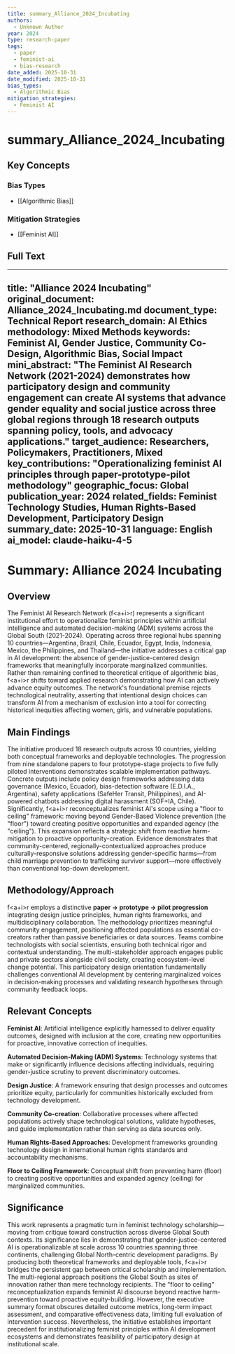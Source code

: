 ```yaml
---
title: summary_Alliance_2024_Incubating
authors:
  - Unknown Author
year: 2024
type: research-paper
tags:
  - paper
  - feminist-ai
  - bias-research
date_added: 2025-10-31
date_modified: 2025-10-31
bias_types:
  - Algorithmic Bias
mitigation_strategies:
  - Feminist AI
---
```


# summary_Alliance_2024_Incubating

## Key Concepts

### Bias Types
- [[Algorithmic Bias]]

### Mitigation Strategies
- [[Feminist AI]]

## Full Text

---
title: "Alliance 2024 Incubating"
original_document: Alliance_2024_Incubating.md
document_type: Technical Report
research_domain: AI Ethics
methodology: Mixed Methods
keywords: Feminist AI, Gender Justice, Community Co-Design, Algorithmic Bias, Social Impact
mini_abstract: "The Feminist AI Research Network (2021-2024) demonstrates how participatory design and community engagement can create AI systems that advance gender equality and social justice across three global regions through 18 research outputs spanning policy, tools, and advocacy applications."
target_audience: Researchers, Policymakers, Practitioners, Mixed
key_contributions: "Operationalizing feminist AI principles through paper-prototype-pilot methodology"
geographic_focus: Global
publication_year: 2024
related_fields: Feminist Technology Studies, Human Rights-Based Development, Participatory Design
summary_date: 2025-10-31
language: English
ai_model: claude-haiku-4-5
---

# Summary: Alliance 2024 Incubating

## Overview

The Feminist AI Research Network (f<a+i>r) represents a significant institutional effort to operationalize feminist principles within artificial intelligence and automated decision-making (ADM) systems across the Global South (2021-2024). Operating across three regional hubs spanning 10 countries—Argentina, Brazil, Chile, Ecuador, Egypt, India, Indonesia, Mexico, the Philippines, and Thailand—the initiative addresses a critical gap in AI development: the absence of gender-justice-centered design frameworks that meaningfully incorporate marginalized communities. Rather than remaining confined to theoretical critique of algorithmic bias, f<a+i>r shifts toward applied research demonstrating how AI can actively advance equity outcomes. The network's foundational premise rejects technological neutrality, asserting that intentional design choices can transform AI from a mechanism of exclusion into a tool for correcting historical inequities affecting women, girls, and vulnerable populations.

## Main Findings

The initiative produced 18 research outputs across 10 countries, yielding both conceptual frameworks and deployable technologies. The progression from nine standalone papers to four prototype-stage projects to five fully piloted interventions demonstrates scalable implementation pathways. Concrete outputs include policy design frameworks addressing data governance (Mexico, Ecuador), bias-detection software (E.D.I.A., Argentina), safety applications (SafeHer Transit, Philippines), and AI-powered chatbots addressing digital harassment (SOF+IA, Chile). Significantly, f<a+i>r reconceptualizes feminist AI's scope using a "floor to ceiling" framework: moving beyond Gender-Based Violence prevention (the "floor") toward creating positive opportunities and expanded agency (the "ceiling"). This expansion reflects a strategic shift from reactive harm-mitigation to proactive opportunity-creation. Evidence demonstrates that community-centered, regionally-contextualized approaches produce culturally-responsive solutions addressing gender-specific harms—from child marriage prevention to trafficking survivor support—more effectively than conventional top-down development.

## Methodology/Approach

f<a+i>r employs a distinctive **paper → prototype → pilot progression** integrating design justice principles, human rights frameworks, and multidisciplinary collaboration. The methodology prioritizes meaningful community engagement, positioning affected populations as essential co-creators rather than passive beneficiaries or data sources. Teams combine technologists with social scientists, ensuring both technical rigor and contextual understanding. The multi-stakeholder approach engages public and private sectors alongside civil society, creating ecosystem-level change potential. This participatory design orientation fundamentally challenges conventional AI development by centering marginalized voices in decision-making processes and validating research hypotheses through community feedback loops.

## Relevant Concepts

**Feminist AI**: Artificial intelligence explicitly harnessed to deliver equality outcomes, designed with inclusion at the core, creating new opportunities for proactive, innovative correction of inequities.

**Automated Decision-Making (ADM) Systems**: Technology systems that make or significantly influence decisions affecting individuals, requiring gender-justice scrutiny to prevent discriminatory outcomes.

**Design Justice**: A framework ensuring that design processes and outcomes prioritize equity, particularly for communities historically excluded from technology development.

**Community Co-creation**: Collaborative processes where affected populations actively shape technological solutions, validate hypotheses, and guide implementation rather than serving as data sources only.

**Human Rights-Based Approaches**: Development frameworks grounding technology design in international human rights standards and accountability mechanisms.

**Floor to Ceiling Framework**: Conceptual shift from preventing harm (floor) to creating positive opportunities and expanded agency (ceiling) for marginalized communities.

## Significance

This work represents a pragmatic turn in feminist technology scholarship—moving from critique toward construction across diverse Global South contexts. Its significance lies in demonstrating that gender-justice-centered AI is operationalizable at scale across 10 countries spanning three continents, challenging Global North-centric development paradigms. By producing both theoretical frameworks and deployable tools, f<a+i>r bridges the persistent gap between critical scholarship and implementation. The multi-regional approach positions the Global South as sites of innovation rather than mere technology recipients. The "floor to ceiling" reconceptualization expands feminist AI discourse beyond reactive harm-prevention toward proactive equity-building. However, the executive summary format obscures detailed outcome metrics, long-term impact assessment, and comparative effectiveness data, limiting full evaluation of intervention success. Nevertheless, the initiative establishes important precedent for institutionalizing feminist principles within AI development ecosystems and demonstrates feasibility of participatory design at institutional scale.
